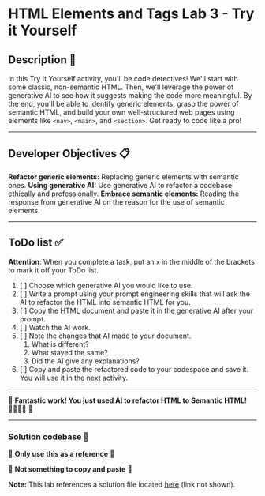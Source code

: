 # HTML Elements and Tags Lab 3 - Try it Yourself

## Description 📄
In this Try It Yourself activity, you'll be code detectives! We'll start with some classic, non-semantic HTML. Then, we'll leverage the power of generative AI to see how it suggests making the code more meaningful.  By the end, you'll be able to identify generic elements, grasp the power of semantic HTML, and build your own well-structured web pages using elements like `<nav>`, `<main>`, and `<section>`. Get ready to code like a pro!

---

## Developer Objectives 📋

**Refactor generic elements:** Replacing generic elements with semantic ones.
**Using generative AI:** Use generative AI to refactor a codebase ethically and professionally.
**Embrace semantic elements:** Reading the response from generative AI on the reason for the use of semantic elements.

---

## ToDo list ✅
**Attention**: When you complete a task, put an `x` in the middle of the brackets to mark it off your ToDo list.

1. [ ] Choose which generative AI you would like to use. 
2. [ ] Write a prompt using your prompt engineering skills that will ask the AI to refactor the HTML into semantic HTML for you. 
3. [ ] Copy the HTML document and paste it in the generative AI after your prompt.
4. [ ] Watch the AI work.
5. [ ] Note the changes that AI made to your document. 
   1. What is different? 
   2. What stayed the same?
   3. Did the AI give any explanations?
6. [ ] Copy and paste the refactored code to your codespace and save it. You will use it in the next activity. 

---

🎊 **Fantastic work! You just used AI to refactor HTML to Semantic HTML! 💃🏻🕺🏾** 🎊

---

### Solution codebase 👀
🛑 **Only use this as a reference** 🛑

💾 **Not something to copy and paste** 💾

**Note:**  This lab references a solution file located [here](https://github.com/HackerUSA-CE/sdai-ic-d3-semantic-html-elements-1/tree/solution) (link not shown).